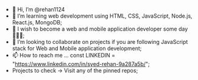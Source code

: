 - 👋 Hi, I’m @rehan1124
- 👀 I’m learning web development using HTML, CSS, JavaScript, Node.js, React.js, MongoDB;
- 🌱 I wish to become a web and mobile application developer some day 👩‍💻📱;
- 💞️ I’m looking to collaborate on projects if you are following JavaScript stack for Web and Mobile application development;
- 📫 How to reach me ... const LINKEDIN = "https://www.linkedin.com/in/syed-rehan-9a287a5b/";
- Projects to check -> Visit any of the pinned repos;

<!---
rehan1124/rehan1124 is a ✨ special ✨ repository because its `README.md` (this file) appears on your GitHub profile.
You can click the Preview link to take a look at your changes.
--->
